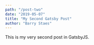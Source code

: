 ```yaml
---
path: "/post-two"
date: "2019-05-07"
title: "My Second Gatsby Post"
author: "Barry Staes"
---
```


This is my very second post in GatsbyJS.